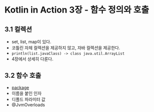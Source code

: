 # Kotlin in Action 3장 - 함수 정의와 호출

## 3.1 컬렉션

- set, list, map이 있다.
- 코틀린 자체 컬렉션을 제공하지 않고, 자바 컬렉션을 제공한다.
- `println(list.javaClass) -> class java.util.ArrayList`
- 4장에서 상세히 다룬다.

## 3.2 함수 호출

- [package](./function_parameter)
- 이름을 붙인 인자
- 디폴드 파라미터 값
- @JvmOverloads